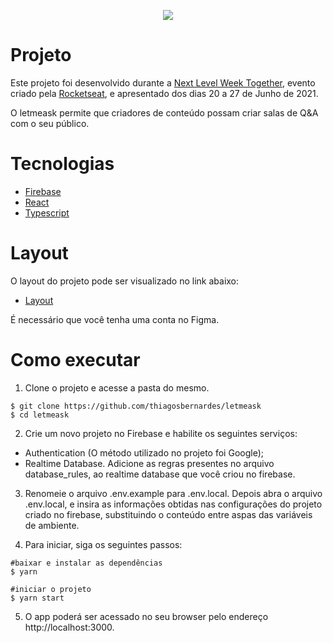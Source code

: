 <p align="center">
  <img src="https://user-images.githubusercontent.com/58690641/123464073-bca16e80-d5c2-11eb-9822-494c7c1f6d8f.png">
</p>

  
# Projeto
Este projeto foi desenvolvido durante a [Next Level Week Together](https://nextlevelweek.com/inscricao/6), evento criado pela [Rocketseat](https://rocketseat.com.br/), e apresentado dos dias 20 a 27 de Junho de 2021.

O letmeask permite que criadores de conteúdo possam criar salas de Q&A com o seu público.

# Tecnologias

* [Firebase](https://firebase.google.com/)
* [React](https://reactjs.org/)
* [Typescript](https://www.typescriptlang.org/)

# Layout

O layout do projeto pode ser visualizado no link abaixo:

* [Layout](https://www.figma.com/file/u0BQK8rCf2KgzcukdRRCWh/Letmeask/duplicate?node-id=0%3A1)

É necessário que você tenha uma conta no Figma.

# Como executar

1) Clone o projeto e acesse a pasta do mesmo.
```
$ git clone https://github.com/thiagosbernardes/letmeask
$ cd letmeask
```
2) Crie um novo projeto no Firebase e habilite os seguintes serviços:
* Authentication (O método utilizado no projeto foi Google);
* Realtime Database. Adicione as regras presentes no arquivo database_rules, ao realtime database que você criou no firebase.

3) Renomeie o arquivo .env.example para .env.local. Depois abra o arquivo .env.local, e insira as informações obtidas nas configurações do projeto criado no firebase,  substituindo o conteúdo entre aspas das variáveis de ambiente.

4) Para iniciar, siga os seguintes passos:
```
#baixar e instalar as dependências
$ yarn

#iniciar o projeto
$ yarn start
```
5) O app poderá ser acessado no seu browser pelo endereço http://localhost:3000.
